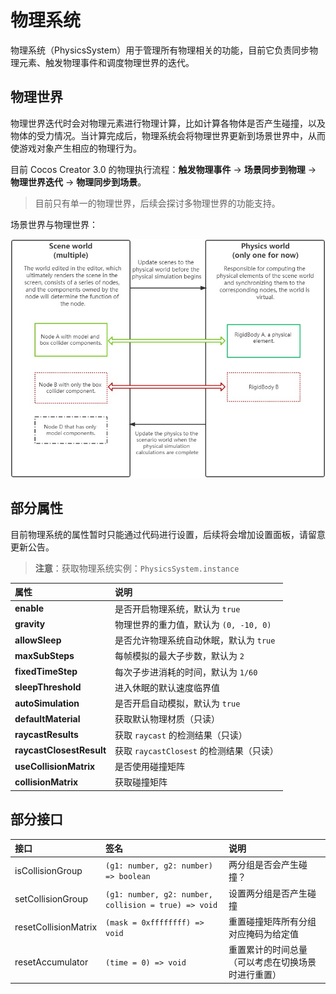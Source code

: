 # 物理系统

物理系统（PhysicsSystem）用于管理所有物理相关的功能，目前它负责同步物理元素、触发物理事件和调度物理世界的迭代。

## 物理世界

物理世界迭代时会对物理元素进行物理计算，比如计算各物体是否产生碰撞，以及物体的受力情况。当计算完成后，物理系统会将物理世界更新到场景世界中，从而使游戏对象产生相应的物理行为。

目前 Cocos Creator 3.0 的物理执行流程：**触发物理事件** -> **场景同步到物理** -> **物理世界迭代** -> **物理同步到场景**。

> 目前只有单一的物理世界，后续会探讨多物理世界的功能支持。

场景世界与物理世界：

![场景世界与物理世界](img/physics-world.jpg)

## 部分属性

目前物理系统的属性暂时只能通过代码进行设置，后续将会增加设置面板，请留意更新公告。

> **注意**：获取物理系统实例：`PhysicsSystem.instance`

| 属性 | 说明 |
| :--- | :--- |
| **enable** | 是否开启物理系统，默认为 `true` |
| **gravity** | 物理世界的重力值，默认为 `(0, -10, 0)` |
| **allowSleep** | 是否允许物理系统自动休眠，默认为 `true` |
| **maxSubSteps** | 每帧模拟的最大子步数，默认为 `2` |
| **fixedTimeStep** | 每次子步进消耗的时间，默认为 `1/60` |
| **sleepThreshold** | 进入休眠的默认速度临界值 |
| **autoSimulation** | 是否开启自动模拟，默认为 `true` |
| **defaultMaterial** | 获取默认物理材质（只读） |
| **raycastResults** | 获取 `raycast` 的检测结果（只读） |
| **raycastClosestResult** | 获取 `raycastClosest` 的检测结果（只读） |
| **useCollisionMatrix** | 是否使用碰撞矩阵 |
| **collisionMatrix** | 获取碰撞矩阵 |

## 部分接口

| 接口 | 签名 | 说明 |
| :--- | :--- | :--- |
| isCollisionGroup | `(g1: number, g2: number) => boolean` | 两分组是否会产生碰撞？ |
| setCollisionGroup | `(g1: number, g2: number, collision = true) => void` | 设置两分组是否产生碰撞 |
| resetCollisionMatrix | `(mask = 0xffffffff) => void` | 重置碰撞矩阵所有分组对应掩码为给定值 |
| resetAccumulator | `(time = 0) => void` | 重置累计的时间总量（可以考虑在切换场景时进行重置） |
